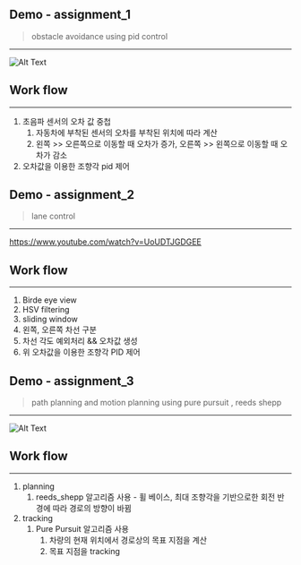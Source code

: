 ## Demo - assignment_1

> obstacle avoidance using pid control
> 

---

![Alt Text](etc/ass_1.gif)

## Work flow

---

1. 초음파 센서의 오차 값 중첩  
    1. 자동차에 부착된 센서의 오차를 부착된 위치에 따라 계산 
    2. 왼쪽 >> 오른쪽으로 이동할 때 오차가 증가, 오른쪽 >> 왼쪽으로 이동할 때 오차가 감소
2. 오차값을 이용한 조향각 pid 제어

## Demo - assignment_2

> lane control
> 

---

https://www.youtube.com/watch?v=UoUDTJGDGEE

## Work flow

---

1. Birde eye view
2. HSV filtering
3. sliding window 
4. 왼쪽, 오른쪽 차선 구분 
5. 차선 각도 예외처리 && 오차값 생성 
6. 위 오차값을 이용한 조향각 PID 제어 

## Demo - assignment_3

> path planning and motion planning using pure pursuit , reeds shepp
> 

---

![Alt Text](etc/ass_3_20230620.gif)

## Work flow

---

1. planning 
    1. reeds_shepp 알고리즘 사용 - 휠 베이스, 최대 조향각을 기반으로한 회전 반경에 따라 경로의 방향이 바뀜
2. tracking 
    1. Pure Pursuit 알고리즘 사용 
        1. 차량의 현재 위치에서 경로상의 목표 지점을 계산
        2. 목표 지점을 tracking